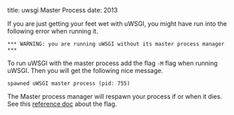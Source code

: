 title: uwsgi Master Process
date: 2013

 If you are just getting your feet wet with uWSGI, you might have run into the following error when running it.

```*** WARNING: you are running uWSGI without its master process manager ***```

To run uWSGI with the master process add the flag ```-M``` flag when running uWSGI. Then you will get the following nice message.

```spawned uWSGI master process (pid: 755)```

The Master process manager will respawn your process if or when it dies. See this [reference doc](https://uwsgi-docs.readthedocs.org/en/latest/Options.html?highlight=options#master) about the flag.